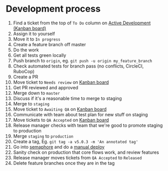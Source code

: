 # Development process

1. Find a ticket from the top of `To Do` column on [Active Development (Kanban board)](https://github.com/LocalOrbit/localorbit/projects/1)
1. Assign it to yourself
1. Move it to `In progress`
1. Create a feature branch off master
1. Do the work
1. Get all tests green locally
1. Push branch to `origin`, eg. `git push -u origin my_feature_branch`
1. Check automated tests for branch pass (no conflicts, CircleCI, RuboCop)
1. Create a PR
1. Move ticket to `Needs review` on [Kanban board](https://github.com/LocalOrbit/localorbit/projects/1)
1. Get PR reviewed and approved
1. Merge down to `master`
1. Discuss if it's a reasonable time to merge to staging
1. Merge to `staging`
1. Move ticket to `Awaiting QA` on [Kanban board](https://github.com/LocalOrbit/localorbit/projects/1)
1. Communicate with team about test plan for new stuff on staging
1. Move tickets to `QA Accepted` on [Kanban board](https://github.com/LocalOrbit/localorbit/projects/1)
1. Release manager checks with team that we're good to promote staging to production
1. Merge `staging` to `production`
1. Create a tag, Eg. `git tag -a v5.0.3 -m 'An annotated tag'`
1. Go into [semaphore](https://semaphoreci.com/micah/localorbit) and do a [manual deploy](#)
1. Sanity check on production that core flows work, and review features
1. Release manager moves tickets from `QA Accepted` to `Released`
1. Delete feature branches once they are in the tag
